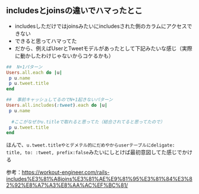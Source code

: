 ## includesとjoinsの違いでハマったとこ
- includesしただけではjoinsみたいにincludesされた側のカラムにアクセスできない
- できると思ってハマってた
- だから、例えばUserとTweetモデルがあったとして下記みたいな感じ（実際に動かしたわけじゃないからコケるかも）
```ruby
##  N+1パターン
Users.all.each do |u|
 p u.name
 p u.tweet.title
end

##  事前キャッシュしてるのでN+1起きないパターン
Users.all.includes(:tweet).each do |u|
 p u.name
 
  #ここがなぜかu.titleで取れると思ってた（結合されてると思ってたので）
 p u.tweet.title
end

```

ほんで、`u.tweet.titleやとデメテル的にだめやからuserテーブルにdeligate: title, to: :tweet, prefix:false`みたいにしとけば最初意図してた感じでかける


参考：https://workout-engineer.com/rails-includes%E3%81%A8joins%E3%81%AE%E9%81%95%E3%81%84%E3%82%92%E8%A7%A3%E8%AA%AC%EF%BC%81/
